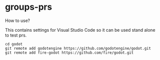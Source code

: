 # groups-prs

How to use?

This contains settings for Visual Studio Code so it can be used stand alone to test prs.


```
cd godot
git remote add godotengine https://github.com/godotengine/godot.git
git remote add fire-godot https://github.com/fire/godot.git
```